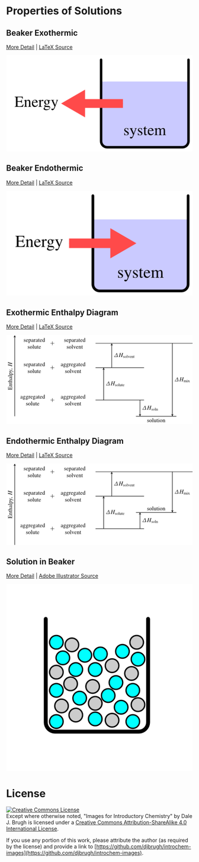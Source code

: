 # Properties of Solutions

## Beaker Exothermic
[More Detail](beaker-exothermic/Readme.md) | [LaTeX Source](beaker-exothermic/beaker-exothermic.tex)

![beaker-exothermic](beaker-exothermic/beaker-exothermic.png)

## Beaker Endothermic
[More Detail](beaker-endothermic/Readme.md) | [LaTeX Source](beaker-endothermic/beaker-endothermic.tex)

![beaker-endothermic](beaker-endothermic/beaker-endothermic.png)

## Exothermic Enthalpy Diagram
[More Detail](exothermic-enthalpy-diagram/Readme.md) | [LaTeX Source](exothermic-enthalpy-diagram/sol-energetics-exothermic.tex)

![sol-energetics-exothermic](exothermic-enthalpy-diagram/sol-energetics-exothermic.png)

## Endothermic Enthalpy Diagram
[More Detail](endothermic-enthalpy-diagram/Readme.md) | [LaTeX Source](endothermic-enthalpy-diagram/sol-energetics-endothermic.tex)

![sol-energetics-endothermic](endothermic-enthalpy-diagram/sol-energetics-endothermic.png)

## Solution in Beaker
[More Detail](solution-in-beaker/Readme.md) | [Adobe Illustrator Source](solution-in-beaker/solution-in-beaker.ai)

![solution-in-beaker](solution-in-beaker/solution-in-beaker.png)

# License

[![Creative Commons License][image-1]][1]  
Except where otherwise noted, "Images for Introductory Chemistry" by Dale J. Brugh is licensed under a [Creative Commons Attribution-ShareAlike 4.0 International License][1]. 

If you use any portion of this work, please attribute the author (as required by the license) and provide a link to [https://github.com/djbrugh/introchem-images](https://github.com/djbrugh/introchem-images). 

[1]:    http://creativecommons.org/licenses/by-sa/4.0/

[image-1]:  https://i.creativecommons.org/l/by-sa/4.0/88x31.png